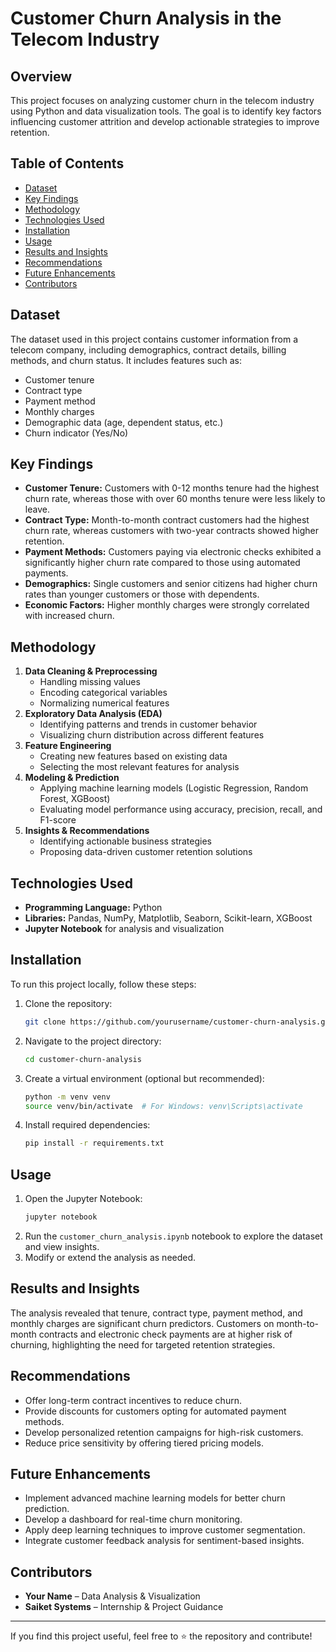 # Customer Churn Analysis in the Telecom Industry

## Overview
This project focuses on analyzing customer churn in the telecom industry using Python and data visualization tools. The goal is to identify key factors influencing customer attrition and develop actionable strategies to improve retention.

## Table of Contents
- [Dataset](#dataset)
- [Key Findings](#key-findings)
- [Methodology](#methodology)
- [Technologies Used](#technologies-used)
- [Installation](#installation)
- [Usage](#usage)
- [Results and Insights](#results-and-insights)
- [Recommendations](#recommendations)
- [Future Enhancements](#future-enhancements)
- [Contributors](#contributors)

## Dataset
The dataset used in this project contains customer information from a telecom company, including demographics, contract details, billing methods, and churn status. It includes features such as:
- Customer tenure
- Contract type
- Payment method
- Monthly charges
- Demographic data (age, dependent status, etc.)
- Churn indicator (Yes/No)

## Key Findings
- **Customer Tenure:** Customers with 0-12 months tenure had the highest churn rate, whereas those with over 60 months tenure were less likely to leave.
- **Contract Type:** Month-to-month contract customers had the highest churn rate, whereas customers with two-year contracts showed higher retention.
- **Payment Methods:** Customers paying via electronic checks exhibited a significantly higher churn rate compared to those using automated payments.
- **Demographics:** Single customers and senior citizens had higher churn rates than younger customers or those with dependents.
- **Economic Factors:** Higher monthly charges were strongly correlated with increased churn.

## Methodology
1. **Data Cleaning & Preprocessing**
   - Handling missing values
   - Encoding categorical variables
   - Normalizing numerical features
2. **Exploratory Data Analysis (EDA)**
   - Identifying patterns and trends in customer behavior
   - Visualizing churn distribution across different features
3. **Feature Engineering**
   - Creating new features based on existing data
   - Selecting the most relevant features for analysis
4. **Modeling & Prediction**
   - Applying machine learning models (Logistic Regression, Random Forest, XGBoost)
   - Evaluating model performance using accuracy, precision, recall, and F1-score
5. **Insights & Recommendations**
   - Identifying actionable business strategies
   - Proposing data-driven customer retention solutions

## Technologies Used
- **Programming Language:** Python
- **Libraries:** Pandas, NumPy, Matplotlib, Seaborn, Scikit-learn, XGBoost
- **Jupyter Notebook** for analysis and visualization

## Installation
To run this project locally, follow these steps:

1. Clone the repository:
   ```sh
   git clone https://github.com/yourusername/customer-churn-analysis.git
   ```
2. Navigate to the project directory:
   ```sh
   cd customer-churn-analysis
   ```
3. Create a virtual environment (optional but recommended):
   ```sh
   python -m venv venv
   source venv/bin/activate  # For Windows: venv\Scripts\activate
   ```
4. Install required dependencies:
   ```sh
   pip install -r requirements.txt
   ```

## Usage
1. Open the Jupyter Notebook:
   ```sh
   jupyter notebook
   ```
2. Run the `customer_churn_analysis.ipynb` notebook to explore the dataset and view insights.
3. Modify or extend the analysis as needed.

## Results and Insights
The analysis revealed that tenure, contract type, payment method, and monthly charges are significant churn predictors. Customers on month-to-month contracts and electronic check payments are at higher risk of churning, highlighting the need for targeted retention strategies.

## Recommendations
- Offer long-term contract incentives to reduce churn.
- Provide discounts for customers opting for automated payment methods.
- Develop personalized retention campaigns for high-risk customers.
- Reduce price sensitivity by offering tiered pricing models.

## Future Enhancements
- Implement advanced machine learning models for better churn prediction.
- Develop a dashboard for real-time churn monitoring.
- Apply deep learning techniques to improve customer segmentation.
- Integrate customer feedback analysis for sentiment-based insights.

## Contributors
- **Your Name** – Data Analysis & Visualization
- **Saiket Systems** – Internship & Project Guidance

---
If you find this project useful, feel free to ⭐ the repository and contribute!
